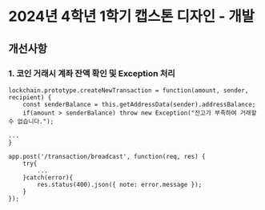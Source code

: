 # 2024년 4학년 1학기 캡스톤 디자인 - 개발

## 개선사항

### 1. 코인 거래시 계좌 잔액 확인 및 Exception 처리
```
lockchain.prototype.createNewTransaction = function(amount, sender, recipient) {
	const senderBalance = this.getAddressData(sender).addressBalance;
	if(amount > senderBalance) throw new Exception("잔고가 부족하여 거래할 수 없습니다.");

...
}
```
```
app.post('/transaction/broadcast', function(req, res) {
	try{
		...
	}catch(error){
		res.status(400).json({ note: error.message });
	}
});
```



